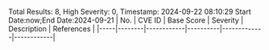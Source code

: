 Total Results: 8, High Severity: 0, Timestamp: 2024-09-22 08:10:29
Start Date:now;End Date:2024-09-21
| No. | CVE ID | Base Score | Severity | Description | References |
|-----|--------|------------|----------|-------------|------------|
